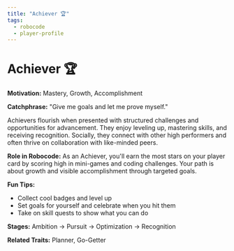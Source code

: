 ```yaml
---
title: "Achiever 🏆"
tags:
  - robocode
  - player-profile
---
```


# Achiever 🏆

**Motivation:** Mastery, Growth, Accomplishment

**Catchphrase:** "Give me goals and let me prove myself."

Achievers flourish when presented with structured challenges and opportunities for advancement. They enjoy leveling up, mastering skills, and receiving recognition. Socially, they connect with other high performers and often thrive on collaboration with like-minded peers.

**Role in Robocode:** As an Achiever, you'll earn the most stars on your player card by scoring high in mini-games and coding challenges. Your path is about growth and visible accomplishment through targeted goals.

**Fun Tips:**
- Collect cool badges and level up
- Set goals for yourself and celebrate when you hit them
- Take on skill quests to show what you can do

**Stages:** Ambition → Pursuit → Optimization → Recognition

**Related Traits:** Planner, Go-Getter

